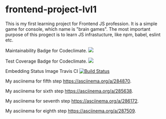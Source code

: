 # frontend-project-lvl1
This is my first learning project for Frontend JS profession. It is a simple game for console, which name is "brain games". The most important purpose of this progect is to learn JS infrastucture, like npm, babel, eslint etc.

Maintainability Badge for Codeclimate.
<a href="https://codeclimate.com/github/codeclimate/codeclimate/maintainability"><img src="https://api.codeclimate.com/v1/badges/a99a88d28ad37a79dbf6/maintainability" /></a>

Test Coverage Badge for Codeclimate.
<a href="https://codeclimate.com/github/codeclimate/codeclimate/test_coverage"><img src="https://api.codeclimate.com/v1/badges/a99a88d28ad37a79dbf6/test_coverage" /></a>

Embedding Status Image Travis CI
[![Build Status](https://travis-ci.org/travis-ci/travis-web.svg?branch=master)](https://travis-ci.org/travis-ci/travis-web)

My asciinema for fifth step https://asciinema.org/a/284870.

My asciinema for sixth step https://asciinema.org/a/285638.

My asciinema for seventh step https://asciinema.org/a/286172.

My asciinema for eighth step https://asciinema.org/a/287509.
